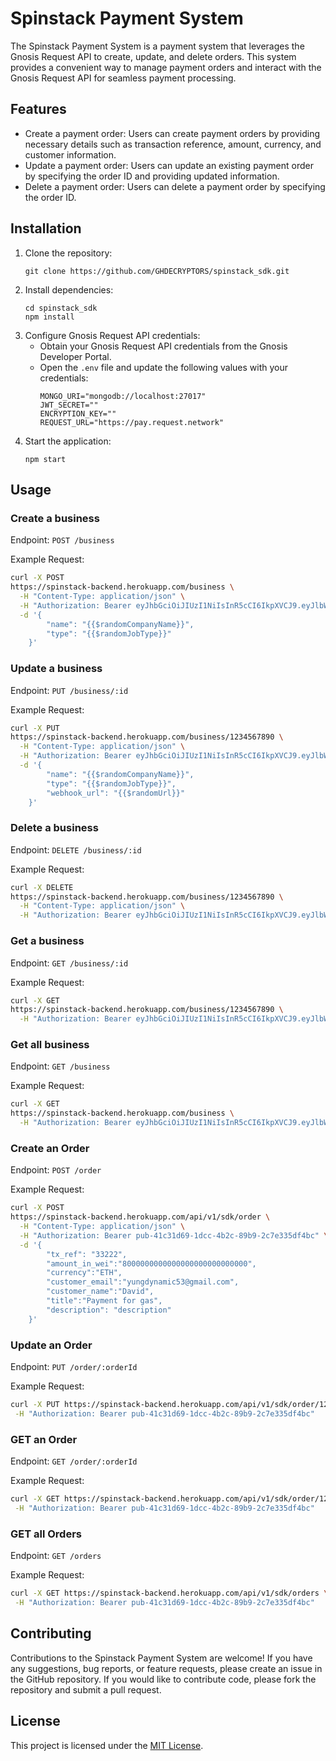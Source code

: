 # Spinstack Payment System

The Spinstack Payment System is a payment system that leverages the Gnosis Request API to create, update, and delete orders. This system provides a convenient way to manage payment orders and interact with the Gnosis Request API for seamless payment processing.

## Features

- Create a payment order: Users can create payment orders by providing necessary details such as transaction reference, amount, currency, and customer information.
- Update a payment order: Users can update an existing payment order by specifying the order ID and providing updated information.
- Delete a payment order: Users can delete a payment order by specifying the order ID.

## Installation

1. Clone the repository:
   ```
   git clone https://github.com/GHDECRYPTORS/spinstack_sdk.git
   ```
2. Install dependencies:
   ```
   cd spinstack_sdk
   npm install
   ```
3. Configure Gnosis Request API credentials:
   - Obtain your Gnosis Request API credentials from the Gnosis Developer Portal.
   - Open the `.env` file and update the following values with your credentials:
     ```
     MONGO_URI="mongodb://localhost:27017"
     JWT_SECRET=""
     ENCRYPTION_KEY=""
     REQUEST_URL="https://pay.request.network"
     ```
4. Start the application:
   ```
   npm start
   ```

## Usage

### Create a business

Endpoint: `POST /business`

Example Request:

```bash
curl -X POST
https://spinstack-backend.herokuapp.com/business \
  -H "Content-Type: application/json" \
  -H "Authorization: Bearer eyJhbGciOiJIUzI1NiIsInR5cCI6IkpXVCJ9.eyJlbWFpbCI6ImRhd3Nvbl90cmVtYmxheUB5YWhvby5jb20iLCJmdWxsX25hbWUiOiJKb25hdGhhbiBNY0N1bGxvdWdoIiwiX2lkIjoiNjQ3MWU0N2JmMmE3MjM1ZDNlODNkYmJkIiwiaWF0IjoxNjg1MTg1NjgyfQ.8VtuREFUKtjcBVIQiBpX3QiKx6taAo6zwm5rN7Ctl6o" \
  -d '{
        "name": "{{$randomCompanyName}}",
        "type": "{{$randomJobType}}"
    }'
```

### Update a business

Endpoint: `PUT /business/:id`

Example Request:

```bash
curl -X PUT
https://spinstack-backend.herokuapp.com/business/1234567890 \
  -H "Content-Type: application/json" \
  -H "Authorization: Bearer eyJhbGciOiJIUzI1NiIsInR5cCI6IkpXVCJ9.eyJlbWFpbCI6ImRhd3Nvbl90cmVtYmxheUB5YWhvby5jb20iLCJmdWxsX25hbWUiOiJKb25hdGhhbiBNY0N1bGxvdWdoIiwiX2lkIjoiNjQ3MWU0N2JmMmE3MjM1ZDNlODNkYmJkIiwiaWF0IjoxNjg1MTg1NjgyfQ.8VtuREFUKtjcBVIQiBpX3QiKx6taAo6zwm5rN7Ctl6o" \
  -d '{
        "name": "{{$randomCompanyName}}",
        "type": "{{$randomJobType}}",
        "webhook_url": "{{$randomUrl}}"
    }'
```

### Delete a business

Endpoint: `DELETE /business/:id`

Example Request:

```bash
curl -X DELETE
https://spinstack-backend.herokuapp.com/business/1234567890 \
  -H "Content-Type: application/json" \
  -H "Authorization: Bearer eyJhbGciOiJIUzI1NiIsInR5cCI6IkpXVCJ9.eyJlbWFpbCI6ImRhd3Nvbl90cmVtYmxheUB5YWhvby5jb20iLCJmdWxsX25hbWUiOiJKb25hdGhhbiBNY0N1bGxvdWdoIiwiX2lkIjoiNjQ3MWU0N2JmMmE3MjM1ZDNlODNkYmJkIiwiaWF0IjoxNjg1MTg1NjgyfQ.8VtuREFUKtjcBVIQiBpX3QiKx6taAo6zwm5rN7Ctl6o"
```

### Get a business

Endpoint: `GET /business/:id`

Example Request:

```bash
curl -X GET
https://spinstack-backend.herokuapp.com/business/1234567890 \
  -H "Authorization: Bearer eyJhbGciOiJIUzI1NiIsInR5cCI6IkpXVCJ9.eyJlbWFpbCI6ImRhd3Nvbl90cmVtYmxheUB5YWhvby5jb20iLCJmdWxsX25hbWUiOiJKb25hdGhhbiBNY0N1bGxvdWdoIiwiX2lkIjoiNjQ3MWU0N2JmMmE3MjM1ZDNlODNkYmJkIiwiaWF0IjoxNjg1MTg1NjgyfQ.8VtuREFUKtjcBVIQiBpX3QiKx6taAo6zwm5rN7Ctl6o"
```

### Get all business

Endpoint: `GET /business`

Example Request:

```bash
curl -X GET
https://spinstack-backend.herokuapp.com/business \
  -H "Authorization: Bearer eyJhbGciOiJIUzI1NiIsInR5cCI6IkpXVCJ9.eyJlbWFpbCI6ImRhd3Nvbl90cmVtYmxheUB5YWhvby5jb20iLCJmdWxsX25hbWUiOiJKb25hdGhhbiBNY0N1bGxvdWdoIiwiX2lkIjoiNjQ3MWU0N2JmMmE3MjM1ZDNlODNkYmJkIiwiaWF0IjoxNjg1MTg1NjgyfQ.8VtuREFUKtjcBVIQiBpX3QiKx6taAo6zwm5rN7Ctl6o"
```

### Create an Order

Endpoint: `POST /order`

Example Request:

```bash
curl -X POST
https://spinstack-backend.herokuapp.com/api/v1/sdk/order \
  -H "Content-Type: application/json" \
  -H "Authorization: Bearer pub-41c31d69-1dcc-4b2c-89b9-2c7e335df4bc" \
  -d '{
        "tx_ref": "33222",
        "amount_in_wei":"8000000000000000000000000000",
        "currency":"ETH",
        "customer_email":"yungdynamic53@gmail.com",
        "customer_name":"David",
        "title":"Payment for gas",
        "description": "description"
    }'
```

### Update an Order

Endpoint: `PUT /order/:orderId`

Example Request:

```bash
curl -X PUT https://spinstack-backend.herokuapp.com/api/v1/sdk/order/1234567890 \
 -H "Authorization: Bearer pub-41c31d69-1dcc-4b2c-89b9-2c7e335df4bc"
```

### GET an Order

Endpoint: `GET /order/:orderId`

Example Request:

```bash
curl -X GET https://spinstack-backend.herokuapp.com/api/v1/sdk/order/1234567890 \
 -H "Authorization: Bearer pub-41c31d69-1dcc-4b2c-89b9-2c7e335df4bc"
```
### GET all Orders

Endpoint: `GET /orders`

Example Request:

```bash
curl -X GET https://spinstack-backend.herokuapp.com/api/v1/sdk/orders \
 -H "Authorization: Bearer pub-41c31d69-1dcc-4b2c-89b9-2c7e335df4bc"
```

## Contributing

Contributions to the Spinstack Payment System are welcome! If you have any suggestions, bug reports, or feature requests, please create an issue in the GitHub repository. If you would like to contribute code, please fork the repository and submit a pull request.

## License

This project is licensed under the [MIT License](LICENSE).
